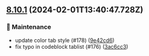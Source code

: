 ## [8.10.1](https://github.com/AxisCommunications/fluent-components/compare/3c64833397a649ca76b1e5273d00561f7382ce51..9e42cd6d02d2168beb29fd82154537d1c3dfbc39) (2024-02-01T13:40:47.728Z)

### 🚧 Maintenance

  - update color tab style (#178) ([9e42cd6](https://github.com/AxisCommunications/fluent-components/commit/9e42cd6d02d2168beb29fd82154537d1c3dfbc39))
  - fix typo in codeblock tablist (#176) ([3ac6cc3](https://github.com/AxisCommunications/fluent-components/commit/3ac6cc3eddf76cee98f06ded63fe5d9a5f0217ff))
